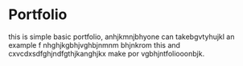 # Portfolio
this is simple basic portfolio, anhjkmnjbhyone can takebgvtyhujkl an example f nhghjkgbhjvghbjnmnm bhjnkrom this and cxvcdxsdfghjndfgthjkanghjkx make por vgbhjntfoliooonbjk.
